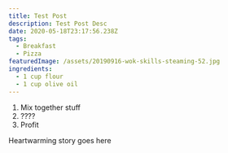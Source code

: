 ```yaml
---
title: Test Post
description: Test Post Desc
date: 2020-05-18T23:17:56.238Z
tags:
  - Breakfast
  - Pizza
featuredImage: /assets/20190916-wok-skills-steaming-52.jpg
ingredients:  
  - 1 cup flour
  - 1 cup olive oil
---
```

1. Mix together stuff
2. ????
3. Profit

Heartwarming story goes here
